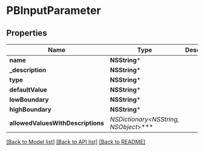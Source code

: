 # PBInputParameter

## Properties
Name | Type | Description | Notes
------------ | ------------- | ------------- | -------------
**name** | **NSString*** |  | [optional] 
**_description** | **NSString*** |  | [optional] 
**type** | **NSString*** |  | [optional] 
**defaultValue** | **NSString*** |  | [optional] 
**lowBoundary** | **NSString*** |  | [optional] 
**highBoundary** | **NSString*** |  | [optional] 
**allowedValuesWithDescriptions** | **NSDictionary&lt;NSString*, NSObject*&gt;*** |  | [optional] 

[[Back to Model list]](../README.md#documentation-for-models) [[Back to API list]](../README.md#documentation-for-api-endpoints) [[Back to README]](../README.md)


